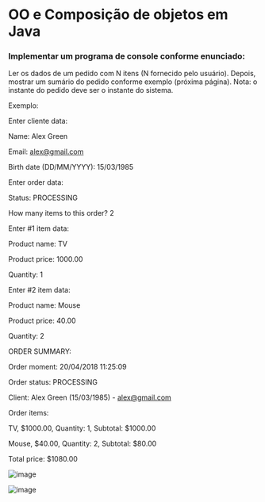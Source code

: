 # OO e Composição de objetos em Java 

### Implementar um programa de console conforme enunciado:


Ler os dados de um pedido com N itens (N fornecido pelo usuário). Depois, mostrar um sumário do pedido conforme exemplo (próxima página). Nota: o instante do pedido deve ser o instante do sistema.


Exemplo:

Enter cliente data:

Name: Alex Green

Email: alex@gmail.com

Birth date (DD/MM/YYYY): 15/03/1985

Enter order data:

Status: PROCESSING

How many items to this order? 2

Enter #1 item data:

Product name: TV

Product price: 1000.00

Quantity: 1

Enter #2 item data:

Product name: Mouse

Product price: 40.00

Quantity: 2

ORDER SUMMARY:

Order moment: 20/04/2018 11:25:09

Order status: PROCESSING

Client: Alex Green (15/03/1985) - alex@gmail.com

Order items:

TV, $1000.00, Quantity: 1, Subtotal: $1000.00

Mouse, $40.00, Quantity: 2, Subtotal: $80.00

Total price: $1080.00


![image](https://github.com/user-attachments/assets/8ce07d38-ad8e-4fe2-afbd-15aac6bab306)

![image](https://github.com/user-attachments/assets/f426c57f-00b8-43ef-b9bb-98438aee7b6c)

